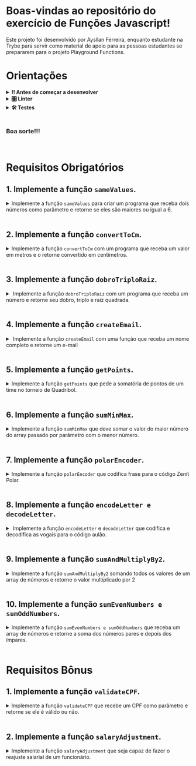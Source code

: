 # Boas-vindas ao repositório do exercício de Funções Javascript!
Este projeto foi desenvolvido por Aysllan Ferreira, enquanto estudante na Trybe para servir como material de apoio para as pessoas estudantes se prepararem para o projeto Playground Functions.

# Orientações
	
<details>
<summary><strong>‼ Antes de começar a desenvolver</strong></summary><br />

1. Clone o repositório

	*  Use o comando: `git@github.com:aysllanferreira/aulao-T29-Functions-project.git`

* Entre na pasta do repositório que você acabou de clonar:

	*  `cd aulao-T29-Functions-project`

2. Instale as dependências

	* Para isso, use o seguinte comando: `npm install`

3. Para poder enviar seu Pull Request, caso queira um code review, siga o passo a passo. 

  * Envie seu e-mail respondendo esse forms [aqui](https://forms.gle/2w2pNDEUAJeJqFEp8).
  * Aguarde que em breve te enviarei um e-mail solicitando pra colaborar com o repositório.
  * Após ser aceit@, siga o padrão abaixo:
	* Crie uma branch com seu nome, por exemplo: maria_fernanda_project.
  * E depois dê o push e crie seu Pull Request.

4. Importante!!!
 * Não mude o nome de nenhuma função!
	
</details>

<details>
<summary><strong>🎛 Linter</strong></summary><br />

Para simular um ambiente real de projeto, nós usaremos o [ESLint](https://eslint.org/) para fazer a análise do código.

Para identificar os erros localmente, use no seu terminal o comando:

```bash
npm run lint
```
Você pode também instalar o plugin do `ESLint` no `VSCode`. Para isso, basta fazer o download do [plugin `ESLint`](https://marketplace.visualstudio.com/items?itemName=dbaeumer.vscode-eslint) e instalá-lo.
	
</details>

<details>
<summary><strong>🛠 Testes</strong></summary><br />

Para os testes serem realizados com exito, certifique-se que a versão do seu node seja de fato a versão 16.

```bash
node -v
```

Caso você esteja utilizando outra versão, você pode usar este comando para alterar sua versão para 16.

```bash
nvm use 16
```

Todos os requisitos serão testados pelo Jest. Para rodar todos os testes, basta rodar no terminal o comando.

```bash
npm test
```
Caso queira testar apenas uma função rode o comando abaixo:

```bash
npm test tests/nome-do-arquivo
```


Por exemplo:

```bash
npm test tests/ex01.spec.js
```

</details>

<br>

### Boa sorte!!!
<br>

# Requisitos Obrigatórios

## 1. Implemente a função `sameValues`.

<details>
  <summary>
  Implemente a função <code>sameValues</code> para criar um programa que receba dois números como parâmetro e retorne se eles são maiores ou igual a 6.
  </summary> <br />

- Verifique se os dois valores passados por parâmetro são maiores ou igual a 6.
- Se sim, retorne a mensagem: true.
- Se nao, retorne a mensagem: false.

**O que será testado:**

- A função `sameValues`, caso passado por parâmetro números maiores ou iguais a 6, retornará true.

- A função `sameValues`, caso passado por parâmetro números menores ou iguais a 6, retornará false.

</details><br>

## 2. Implemente a função `convertToCm`.

<details>
  <summary>
  Implemente a função <code>convertToCm</code> com um programa que receba um valor em metros e o retorne convertido em centímetros.
  </summary> <br />

- O valor recebido por parâmetro será um valor em metros, converta ele para centímetros.

**O que será testado:**

- A função `convertToCm`, receberá um valor em metros e deverá retornar o mesmo valor convertido em centímetros.

</details><br>

## 3. Implemente a função `dobroTriploRaiz`.

<details>
  <summary>
  Implemente a função <code>dobroTriploRaiz</code> com um programa que receba um número e retorne seu dobro, triplo e raiz quadrada.
  </summary> <br />

- O retorno deve ser no formato abaixo especificado.
```bash
"O dobro de 2 é 4, o triplo é 6 e a raiz quadrada é 1.4142135623730951"
```

**O que será testado:**

- A função `dobroTriploRaiz`, deve retornar o dobro, triplo e a raiz quadrada do número passado por parâmetro no formato especificado.

</details><br>

## 4. Implemente a função `createEmail`.

<details>
  <summary>
  Implemente a função <code>createEmail</code> com uma função que receba um nome completo e retorne um e-mail
  </summary> <br />

- Crie uma função que receba um nome completo e retorne um e-mail no seguinte formato:
```bash
nome_sobrenome@aulao.com
```
- Todas as letras devem ser minúsculas.

**O que será testado:**

- A função `createEmail`, deve retornar o e-mail com o formato especificado dado um nome completo como parâmetro.

- A função `createEmail`, deve ter um retorno com todas as letras minúsculas.

</details><br>

## 5. Implemente a função `getPoints`.

<details>
  <summary>
  Implemente a função <code>getPoints</code> que pede a somatória de pontos de um time no torneio de Quadribol.
  </summary> <br />

- Na copa mundial de Quadribol, cada vitória vale 7 pontos, cada empate 3 pontos e derrota 0 pontos
- Escreva uma função que receba o numero de vitorias, empates e derrotas e retorne a pontuação final.

**O que será testado:**

- A função `getPoints`, deverá receber o valor final de pontos de um determinado time, de acordo com suas vitórias, empates e derrotas.

</details><br>

## 6. Implemente a função `sumMinMax`.

<details>
  <summary>
  Implemente a função <code>sumMinMax</code> que deve somar o valor do maior número do array passado por parâmetro com o menor número.
  </summary> <br />

- Deverá ser somado o valor do maior valor do array passado por parâmetro com o menor.
```bash
MAIOR NUMERO + MENOS NUMERO = RESULTADO.
```

**O que será testado:**

- A função `sumMinMax`, deverá retornar a soma do maior e menor valor do array passado por parâmetro.

</details><br>

## 7. Implemente a função `polarEncoder`.

<details>
  <summary>
  Implemente a função <code>polarEncoder</code> que codifica frase para o código Zenit Polar.
  </summary> <br />

- Quando a letra for Z, troque por P.
- Quando a letra for E, troque por O.
- Quando a letra for N, troque por L.
- Quando a letra for I, troque por A.
- Quando a letra for T, troque por R.

- Quando a letra for P, troque por Z.
- Quando a letra for O, troque por E.
- Quando a letra for L, troque por N.
- Quando a letra for A, troque por I.
- Quando a letra for R, troque por T.

```bash
Exemplo: vamos para o hexa brasil = vimes ziti e hoxi btisan
```
- O retorno final deve ser em letras minusculas.

**O que será testado:**

- A função `polarEncoder`, recebendo uma frase como parâmetro, deve substituir cada letra com o que foi especificado acima, criando assim um código de comunicação chamado Zenit Polar.

</details><br>

## 8. Implemente a função `encodeLetter e decodeLetter`.

<details>
  <summary>
  Implemente a função <code>encodeLetter</code> e <code>decodeLetter</code> que codifica e decodifica as vogais para o  código aulão.
  </summary> <br />

- A função `encodeLetter` deve codificar as vogais com a seguinte regra:

```bash
// Quando a letra for A, troque por @.
// Quando a letra for E, troque por 3.
// Quando a letra for I, troque por !.
// Quando a letra for O, troque por 0.
// Quando a letra for U, troque por Ʉ.
```

- A função `decodeLetter` deve codificar as vogais com a seguinte regra:

```bash
// Quando a letra for @, troque por a.
// Quando a letra for 3, troque por e.
// Quando a letra for !, troque por i.
// Quando a letra for 0, troque por o.
// Quando a letra for Ʉ, troque por u.
```

**O que será testado:**

- A função `encodeLetter`, deverá substituir as vogais da frase passada por parâmetro, pelo código especificado acima.

- A função `decodeLetter`, deverá substituir uma frase codificada para as vogais novamente.

</details><br>

## 9. Implemente a função `sumAndMultiplyBy2`.

<details>
  <summary>
  Implemente a função <code>sumAndMultiplyBy2</code> somando todos os valores de um array de números e retorne o valor multiplicado por 2
  </summary> <br />

- Deverá somar todos os números dentro de um array e retornar o valor multiplicado por 2.

**O que será testado:**

- A função `sumAndMultiplyBy2`, deverá somar todos os números dentro de um array e retornar o valor multiplicado por 2.

</details><br>

## 10. Implemente a função `sumEvenNumbers e sumOddNumbers`.

<details>
  <summary>
  Implemente a função <code>sumEvenNumbers e sumOddNumbers</code> que receba um array de números e retorne a soma dos números pares e depois dos ímpares.
  </summary> <br />

- A primeira função deve retornar somente a soma dos números pares.
- A segunda função deve retornar somente a soma dos números ímpares.

**O que será testado:**

- A função `sumEvenNumbers`, deverá retornar somente a soma dos números pares passados num array por parâmetro.

- A função `sumOddNumbers`, deverá retornar somente a soma dos números impares passados num array por parâmetro.

</details><br>

# Requisitos Bônus

## 1. Implemente a função `validateCPF`.

<details>
  <summary>
  Implemente a função <code>validateCPF</code> que recebe um CPF como parâmetro e retorne se ele é válido ou não.
  </summary> <br />

- Lembre-se que o argumento passado sera testado no seguinte formato:
```bash
[1,2,3,4,3,2,1,3,2,3,4]
```

- O retorno deve ser nesse formato:
 ```bash
CPF: XXX.XXX.XXX-XX" (Onde X é um número).
```

- Caso o CPF seja inválido, retorne:
 ```bash
CPF Inválido
```

**O que será testado:**

- A função `validateCPF`, receberá um array de números passados por parâmetro e deve retornar no formato especificado o CPF da pessoa caso for válido.

- A função `validateCPF`, caso contenha uma String dentro do Array passado por parâmetro, deve retornar CPF Inválido.

- A função `validateCPF`, caso contenha um número maior do que 9 dentro do array passado por parâmetro, deve retornar CPF Inválido.

- A função `validateCPF`, caso contenha um número menor do que 0 dentro do array passado por parâmetro, deve retornar CPF Inválido.

</details><br>

## 2. Implemente a função `salaryAdjustment`.

<details>
  <summary>
  Implemente a função <code>salaryAdjustment</code> que seja capaz de fazer o reajuste salarial de um funcionário.
  </summary> <br />

- O programa deve receber o salário atual do funcionário e o reajuste em porcentagem.
- Anualmente o funcionário recebe um reajuste anual fixo de `5%`.
- O programa deve retornar o salário atual, o reajuste e o novo salário em `5 anos`.

Exemplo de retorno:
 ```bash
Novo salário em 5 anos: R$ 1234.56
```

**O que será testado:**

- A função `salaryAdjustment`, deverá mostrar o valor atualizado do valor de um funcionário em 5 anos dado um valor passado por parâmetro.

</details><br>

## 3. Implemente a função `highestNumber e lowestNumber`.

<details>
  <summary>
  Implemente a função <code>highestNumber e lowestNumber</code> que calcule quantas vezes se repete o maior número e menor em um array
  </summary> <br />

- Crie um programa que calcule quantas vezes se repete o maior número em um array.
 ```bash
Exemplo: [1, 2, 3, 4, 5, 6, 7, 8, 9, 10, 10, 10, 10] => 4
```
- Crie um programa que receba um array de números e retorne o menor número.
 ```bash
Exemplo: [1, 2, 3, 4, 5, 1, 7, 8, 9, 10] => 2
```

**O que será testado:**

- A função `highestNumber`, deve mostrar quantas vezes se repete o maior número.
- A função `lowestNumber`, deve mostrar quantas vezes se repete o menor número.

</details><br>